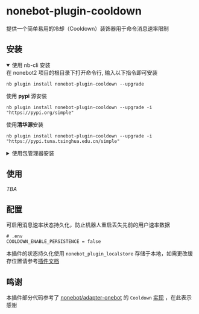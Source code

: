 # nonebot-plugin-cooldown

提供一个简单易用的冷却（Cooldown）装饰器用于命令消息速率限制

## 安装

<details open>
<summary>使用 nb-cli 安装</summary>
在 nonebot2 项目的根目录下打开命令行, 输入以下指令即可安装

    nb plugin install nonebot-plugin-cooldown --upgrade
使用 **pypi** 源安装

    nb plugin install nonebot-plugin-cooldown --upgrade -i "https://pypi.org/simple"
使用**清华源**安装

    nb plugin install nonebot-plugin-cooldown --upgrade -i "https://pypi.tuna.tsinghua.edu.cn/simple"


</details>

<details>
<summary>使用包管理器安装</summary>
在 nonebot2 项目的插件目录下, 打开命令行, 根据你使用的包管理器, 输入相应的安装命令

<details open>
<summary>uv</summary>

    uv add nonebot-plugin-cooldown
安装仓库 master 分支

    uv add git+https://github.com/MiddleRed/nonebot-plugin-cooldown@master
</details>

<details>
<summary>pdm</summary>

    pdm add nonebot-plugin-cooldown
安装仓库 master 分支

    pdm add git+https://github.com/{owner}/nonebot-plugin-cooldown@master
</details>
<details>
<summary>poetry</summary>

    poetry add nonebot-plugin-cooldown
安装仓库 master 分支

    poetry add git+https://github.com/{owner}/nonebot-plugin-cooldown@master
</details>

打开 nonebot2 项目根目录下的 `pyproject.toml` 文件, 在 `[tool.nonebot]` 部分追加写入

    plugins = ["nonebot-plugin-cooldown"]

</details>

## 使用
*TBA*

## 配置
可启用消息速率状态持久化，防止机器人重启丢失先前的用户速率数据
```
# .env
COOLDOWN_ENABLE_PERSISTENCE = false
```

本插件的状态持久化使用 `nonebot_plugin_localstore` 存储于本地，如需更改缓存位置请参考[插件文档](https://github.com/nonebot/plugin-localstore?tab=readme-ov-file#%E9%85%8D%E7%BD%AE%E9%A1%B9)

## 鸣谢
本插件部分代码参考了 [nonebot/adapter-onebot](https://github.com/nonebot/adapter-onebot) 的 `Cooldown` [实现](https://github.com/nonebot/adapter-onebot/blob/51294404cc8bf0b3d03008e09f34d3dd1a6acfd8/nonebot/adapters/onebot/v11/helpers.py#L224) ，在此表示感谢